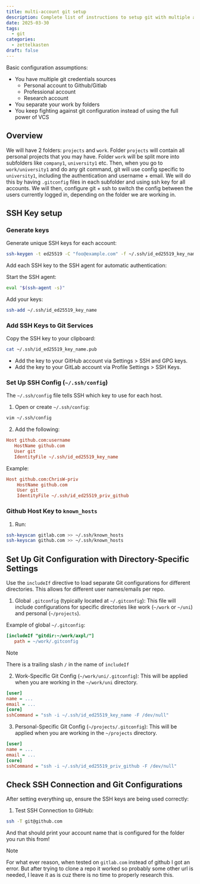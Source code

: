 ```yaml
---
title: multi-account git setup
description: Complete list of instructions to setup git with multiple accounts
date: 2025-03-30
tags:
  - git
categories:
  - zettelkasten
draft: false
---
```


Basic configuration assumptions:

- You have multiple git credentials sources
    - Personal account to Github/Gitlab
    - Professional account
    - Research account 
- You separate your work by folders
- You keep fighting against git configuration instead of using the full power of VCS

## Overview

We will have 2 folders: `projects` and `work`. Folder `projects` will contain
all personal projects that you may have. Folder `work` will be split more into
subfolders like `company1`, `university1` etc. Then, when you go to
`work/university1` and do any git command, git will use config specific to
`university1`, including the authentication and username + email.
We will do this by having `.gitconfig` files in each subfolder and using ssh 
key for all accounts. We will then, configure git + ssh to switch the config
between the users currently logged in, depending on the folder we are working
in.

## SSH Key setup

### Generate keys

Generate unique SSH keys for each account:

```sh
ssh-keygen -t ed25519 -C "foo@example.com" -f ~/.ssh/id_ed25519_key_name
```

Add each SSH key to the SSH agent for automatic authentication:

Start the SSH agent:

```sh
eval "$(ssh-agent -s)"
```

Add your keys:

```sh
ssh-add ~/.ssh/id_ed25519_key_name
```

### Add SSH Keys to Git Services

Copy the SSH key to your clipboard:

```sh
cat ~/.ssh/id_ed25519_key_name.pub
```

   - Add the key to your GitHub account via Settings > SSH and GPG keys.
   - Add the key to your GitLab account via Profile Settings > SSH Keys.

### Set Up SSH Config (`~/.ssh/config`)

The `~/.ssh/config` file tells SSH which key to use for each host.

1. Open or create `~/.ssh/config`:

```sh
vim ~/.ssh/config
```

2. Add the following:

```ini
Host github.com:username
   HostName github.com
   User git
   IdentityFile ~/.ssh/id_ed25519_key_name
```

Example:

```ini
Host github.com:ChrisW-priv
    HostName github.com
    User git
    IdentityFile ~/.ssh/id_ed25519_priv_github
```

### Github Host Key to `known_hosts`

1. Run:

```sh
ssh-keyscan gitlab.com >> ~/.ssh/known_hosts
ssh-keyscan github.com >> ~/.ssh/known_hosts
```

## Set Up Git Configuration with Directory-Specific Settings

Use the `includeIf` directive to load separate Git configurations for different directories.
This allows for different user names/emails per repo.

1. Global `.gitconfig` (typically located at `~/.gitconfig`):
   This file will include configurations for specific directories like work (`~/work` or `~/uni`) and personal (`~/projects`).

Example of global `~/.gitconfig`:

```ini
[includeIf "gitdir:~/work/axpl/"]
   path = ~/work/.gitconfig
```

> [!Note]
> There is a trailing slash `/` in the name of `includeIf`

2. Work-Specific Git Config (`~/work/uni/.gitconfig`):
   This will be applied when you are working in the `~/work/uni` directory.

```ini
[user]
name = ...
email = ...
[core]
sshCommand = "ssh -i ~/.ssh/id_ed25519_key_name -F /dev/null"
```

3. Personal-Specific Git Config (`~/projects/.gitconfig`):
   This will be applied when you are working in the `~/projects` directory.

```ini
[user]
name = ...
email = ...
[core]
sshCommand = "ssh -i ~/.ssh/id_ed25519_priv_github -F /dev/null"
```

## Check SSH Connection and Git Configurations

After setting everything up, ensure the SSH keys are being used correctly:

1. Test SSH Connection to GitHub:

```sh
ssh -T git@github.com
```

And that should print your account name that is configured for the folder you
run this from!

> [!Note]
> For what ever reason, when tested on `gitlab.com` instead of github I got an
error. But after trying to clone a repo it worked so probably some other url
is needed, I leave it as is cuz there is no time to properly research this.
